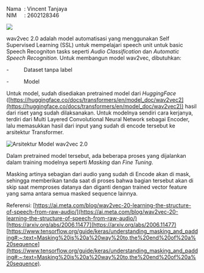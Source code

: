 Nama  : Vincent Tanjaya  
NIM     : 2602128346

![](file:///C:/Users/NJ23-1/AppData/Local/Temp/msohtmlclip1/01/clip_image002.jpg)

wav2vec 2.0 adalah model automatisasi yang menggunakan Self Supervised Learning (SSL) untuk mempelajari speech unit untuk basic Speech Recogniton tasks seperti _Audio Classification_ dan _Automatic Speech Recognition_. Untuk membangun model wav2vec, dibutuhkan:

-          Dataset tanpa label

-          Model

Untuk model, sudah disediakan pretrained model dari _HuggingFace_ ([https://huggingface.co/docs/transformers/en/model_doc/wav2vec2](https://huggingface.co/docs/transformers/en/model_doc/wav2vec2)) hasil dari riset yang sudah dilaksanakan. Untuk modelnya sendiri cara kerjanya, terdiri dari Multi Layered Convolutional Neural Network sebagai Encoder, lalu memasukkan hasil dari input yang sudah di encode tersebut ke arsitektur Transformer.

![Arsitektur Model wav2vec 2.0](file:///C:/Users/NJ23-1/AppData/Local/Temp/msohtmlclip1/01/clip_image004.png)

Dalam pretrained model tersebut, ada beberapa proses yang dijalankan dalam training modelnya seperti _Masking_ dan _Fine Tuning_.

Masking artinya sebagian dari audio yang sudah di Encode akan di mask, sehingga memberikan tanda saat di proses bahwa bagian tersebut akan di skip saat memproses datanya dan diganti dengan trained vector feature yang sama antara semua masked sequence lainnya.

Referensi:
[https://ai.meta.com/blog/wav2vec-20-learning-the-structure-of-speech-from-raw-audio/](https://ai.meta.com/blog/wav2vec-20-learning-the-structure-of-speech-from-raw-audio/)
[https://arxiv.org/abs/2006.11477](https://arxiv.org/abs/2006.11477)
[https://www.tensorflow.org/guide/keras/understanding_masking_and_padding#:~:text=Masking%20is%20a%20way%20to,the%20end%20of%20a%20sequence](https://www.tensorflow.org/guide/keras/understanding_masking_and_padding#:~:text=Masking%20is%20a%20way%20to,the%20end%20of%20a%20sequence).